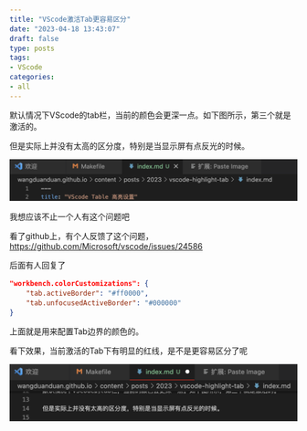 ```yaml
---
title: "VScode激活Tab更容易区分"
date: "2023-04-18 13:43:07"
draft: false
type: posts
tags:
- VScode
categories:
- all
---
```


默认情况下VScode的tab栏，当前的颜色会更深一点。如下图所示，第三个就是激活的。

但是实际上并没有太高的区分度，特别是当显示屏有点反光的时候。

![](2023-04-18-13-45-18.png)

我想应该不止一个人有这个问题吧

看了github上，有个人反馈了这个问题，https://github.com/Microsoft/vscode/issues/24586


后面有人回复了

```json
"workbench.colorCustomizations": {
    "tab.activeBorder": "#ff0000",
    "tab.unfocusedActiveBorder": "#000000"
}
```

上面就是用来配置Tab边界的颜色的。

看下效果，当前激活的Tab下有明显的红线，是不是更容易区分了呢

![](2023-04-18-13-51-17.png)